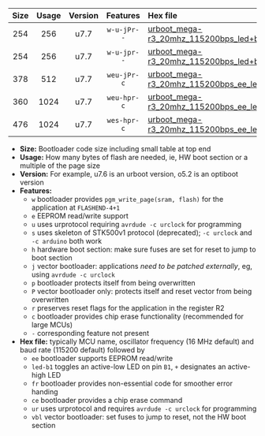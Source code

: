 |Size|Usage|Version|Features|Hex file|
|:-:|:-:|:-:|:-:|:--|
|254|256|u7.7|`w-u-jPr--`|[urboot_mega-r3_20mhz_115200bps_led+b7_ur_vbl.hex](https://raw.githubusercontent.com/stefanrueger/urboot.hex/main/boards/mega-r3/fcpu_20mhz/115200_bps/urboot_mega-r3_20mhz_115200bps_led+b7_ur_vbl.hex)|
|254|256|u7.7|`w-u-jpr--`|[urboot_mega-r3_20mhz_115200bps_led+b7_fr_ur_vbl.hex](https://raw.githubusercontent.com/stefanrueger/urboot.hex/main/boards/mega-r3/fcpu_20mhz/115200_bps/urboot_mega-r3_20mhz_115200bps_led+b7_fr_ur_vbl.hex)|
|378|512|u7.7|`weu-jPr-c`|[urboot_mega-r3_20mhz_115200bps_ee_led+b7_fr_ce_ur_vbl.hex](https://raw.githubusercontent.com/stefanrueger/urboot.hex/main/boards/mega-r3/fcpu_20mhz/115200_bps/urboot_mega-r3_20mhz_115200bps_ee_led+b7_fr_ce_ur_vbl.hex)|
|360|1024|u7.7|`weu-hpr-c`|[urboot_mega-r3_20mhz_115200bps_ee_led+b7_fr_ce_ur.hex](https://raw.githubusercontent.com/stefanrueger/urboot.hex/main/boards/mega-r3/fcpu_20mhz/115200_bps/urboot_mega-r3_20mhz_115200bps_ee_led+b7_fr_ce_ur.hex)|
|476|1024|u7.7|`wes-hpr-c`|[urboot_mega-r3_20mhz_115200bps_ee_led+b7_fr_ce.hex](https://raw.githubusercontent.com/stefanrueger/urboot.hex/main/boards/mega-r3/fcpu_20mhz/115200_bps/urboot_mega-r3_20mhz_115200bps_ee_led+b7_fr_ce.hex)|

- **Size:** Bootloader code size including small table at top end
- **Usage:** How many bytes of flash are needed, ie, HW boot section or a multiple of the page size
- **Version:** For example, u7.6 is an urboot version, o5.2 is an optiboot version
- **Features:**
  + `w` bootloader provides `pgm_write_page(sram, flash)` for the application at `FLASHEND-4+1`
  + `e` EEPROM read/write support
  + `u` uses urprotocol requiring `avrdude -c urclock` for programming
  + `s` uses skeleton of STK500v1 protocol (deprecated); `-c urclock` and `-c arduino` both work
  + `h` hardware boot section: make sure fuses are set for reset to jump to boot section
  + `j` vector bootloader: applications *need to be patched externally*, eg, using `avrdude -c urclock`
  + `p` bootloader protects itself from being overwritten
  + `P` vector bootloader only: protects itself and reset vector from being overwritten
  + `r` preserves reset flags for the application in the register R2
  + `c` bootloader provides chip erase functionality (recommended for large MCUs)
  + `-` corresponding feature not present
- **Hex file:** typically MCU name, oscillator frequency (16 MHz default) and baud rate (115200 default) followed by
  + `ee` bootloader supports EEPROM read/write
  + `led-b1` toggles an active-low LED on pin `B1`, `+` designates an active-high LED
  + `fr` bootloader provides non-essential code for smoother error handing
  + `ce` bootloader provides a chip erase command
  + `ur` uses urprotocol and requires `avrdude -c urclock` for programming
  + `vbl` vector bootloader: set fuses to jump to reset, not the HW boot section
